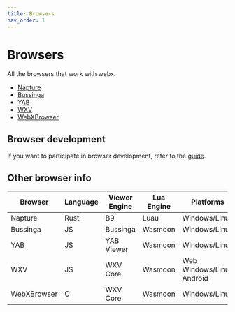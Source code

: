 ```yaml
---
title: Browsers
nav_order: 1
---
```

# Browsers
All the browsers that work with webx.

- [Napture](napture.md)
- [Bussinga](bussinga.md)
- [YAB](yab.md)
- [WXV](wxv.md)
- [WebXBrowser](wxb.md)

## Browser development
If you want to participate in browser development, refer to the [guide](dev.md).

## Other browser info

| Browser     | Language | Viewer Engine | Lua Engine | Platforms                 |
| ----------- | -------- | ------------- | ---------- | ------------------------- |
| Napture     | Rust     | B9            | Luau       | Windows/Linux             |
| Bussinga    | JS       | Bussinga      | Wasmoon    | Windows/Linux             |
| YAB         | JS       | YAB Viewer    | Wasmoon    | Windows/Linux             |
| WXV         | JS       | WXV Core      | Wasmoon    | Web Windows/Linux Android |
| WebXBrowser | C        | WXV Core      | Wasmoon    | Windows/Linux             |